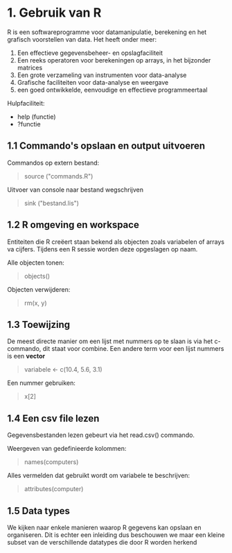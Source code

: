 # 1. Gebruik van R

R is een softwareprogramme voor datamanipulatie, berekening en het grafisch voorstellen van data. Het heeft onder meer: 

1. Een effectieve gegevensbeheer- en opslagfaciliteit
2. Een reeks operatoren voor berekeningen op arrays, in het bijzonder matrices
3. Een grote verzameling van instrumenten voor data-analyse
4. Grafische faciliteiten voor data-analyse en weergave
5. een goed ontwikkelde, eenvoudige en effectieve programmeertaal

Hulpfaciliteit: 

* help (functie)
* ?functie

## 1.1 Commando's opslaan en output uitvoeren

Commandos op extern bestand: 
> source ("commands.R")

Uitvoer van console naar bestand wegschrijven
> sink ("bestand.lis")

## 1.2 R omgeving en workspace

Entiteiten die R creëert staan bekend als objecten zoals variabelen of arrays va cijfers. Tijdens een R sessie worden deze opgeslagen op naam.

Alle objecten tonen:
> objects()

Objecten verwijderen: 
> rm(x, y)

## 1.3 Toewijzing

De meest directe manier om een lijst met nummers op te slaan is via het c-commando, dit staat voor combine. Een andere term voor een lijst nummers is een **vector**
> variabele <- c(10.4, 5.6, 3.1)

Een nummer gebruiken:
> x[2]

## 1.4 Een csv file lezen

Gegevensbestanden lezen gebeurt via het read.csv() commando.

Weergeven van gedefinieerde kolommen: 
> names(computers)

Alles vermelden dat gebruikt wordt om variabele te beschrijven:
> attributes(computer)

## 1.5 Data types

We kijken naar enkele manieren waarop R gegevens kan opslaan en organiseren. Dit is echter een inleiding dus beschouwen we maar een kleine subset van de verschillende datatypes die door R worden herkend


